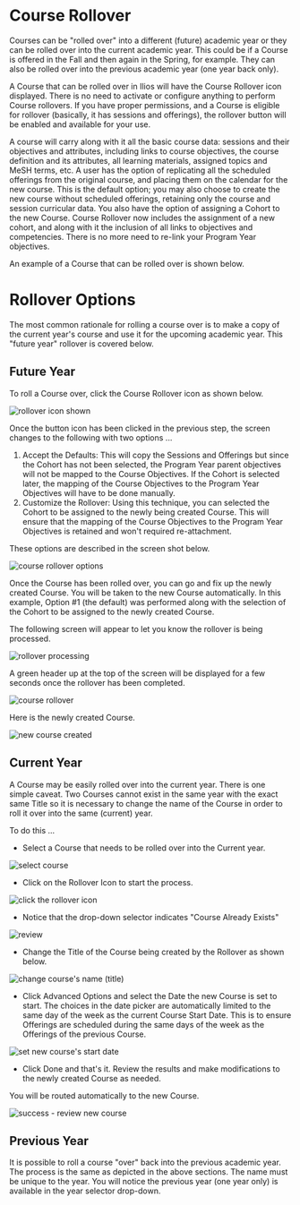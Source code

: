 # Course Rollover

Courses can be "rolled over" into a different (future) academic year or they can be rolled over into the current academic year. This could be if a Course is offered in the Fall and then again in the Spring, for example. They can also be rolled over into the previous academic year (one year back only).

A Course that can be rolled over in Ilios will have the Course Rollover icon displayed. There is no need to activate or configure anything to perform Course rollovers. If you have proper permissions, and a Course is eligible for rollover (basically, it has sessions and offerings), the rollover button will be enabled and available for your use.

A course will carry along with it all the basic course data: sessions and their objectives and attributes, including links to course objectives, the course definition and its attributes, all learning materials, assigned topics and MeSH terms, etc. A user has the option of replicating all the scheduled offerings from the original course, and placing them on the calendar for the new course. This is the default option; you may also choose to create the new course without scheduled offerings, retaining only the course and session curricular data. You also have the option of assigning a Cohort to the new Course. Course Rollover now includes the assignment of a new cohort, and along with it the inclusion of all links to objectives and competencies. There is no more need to re-link your Program Year objectives.

An example of a Course that can be rolled over is shown below.

# Rollover Options

The most common rationale for rolling a course over is to make a copy of the current year's course and use it for the upcoming academic year. This "future year" rollover is covered below.

## Future Year

To roll a Course over, click the Course Rollover icon as shown below.

![rollover icon shown](../../images/course_rollover/rollover_icon_shown.png)

Once the button icon has been clicked in the previous step, the screen changes to the following with two options ...

1. Accept the Defaults: This will copy the Sessions and Offerings but since the Cohort has not been selected, the Program Year parent objectives will not be mapped to the Course Objectives. If the Cohort is selected later, the mapping of the Course Objectives to the Program Year Objectives will have to be done manually.
2. Customize the Rollover: Using this technique, you can selected the Cohort to be assigned to the newly being created Course. This will ensure that the mapping of the Course Objectives to the Program Year Objectives is retained and won't required re-attachment.

These options are described in the screen shot below.

![course rollover options](../../images/course_rollover/course_rollover_options.png)

Once the Course has been rolled over, you can go and fix up the newly created Course. You will be taken to the new Course automatically. In this example, Option #1 (the default) was performed along with the selection of the Cohort to be assigned to the newly created Course.

The following screen will appear to let you know the rollover is being processed. 

![rollover processing](../../images/course_rollover/rollover_processing.png)

A green header up at the top of the screen will be displayed for a few seconds once the rollover has been completed. 

![course rollover](../../images/course_rollover/rollover_course_2.png)

Here is the newly created Course.

![new course created](../../images/course_rollover/rollover-course_3.png)

## Current Year

A Course may be easily rolled over into the current year. There is one simple caveat. Two Courses cannot exist in the same year with the exact same Title so it is necessary to change the name of the Course in order to roll it over into the same (current) year.

To do this ...

* Select a Course that needs to be rolled over into the Current year.

![select course](../../images/course_rollover/same_year_rollover_1.jpg)

* Click on the Rollover Icon to start the process.

![click the rollover icon](../../images/course_rollover/same_year_rollover_2.jpg)

* Notice that the drop-down selector indicates "Course Already Exists"

![review](../../images/course_rollover/same_year_rollover_3.jpg)

* Change the Title of the Course being created by the Rollover as shown below.

![change course's name (title)](../../images/course_rollover/same_year_rollover_4.jpg)

* Click Advanced Options and select the Date the new Course is set to start.  The choices in the date picker are automatically limited to the same day of the week as the current Course Start Date.  This is to ensure Offerings are scheduled during the same days of the week as the Offerings of the previous Course.

![set new course's start date](../../images/course_rollover/same_year_rollover_5.jpg)

* Click Done and that's it.  Review the results and make modifications to the newly created Course as needed.

You will be routed automatically to the new Course.

![success - review new course](../../images/course_rollover/same_year_rollover_6.jpg)

## Previous Year

It is possible to roll a course "over" back into the previous academic year. The process is the same as depicted in the above sections. The name must be unique to the year. You will notice the previous year (one year only) is available in the year selector drop-down.

